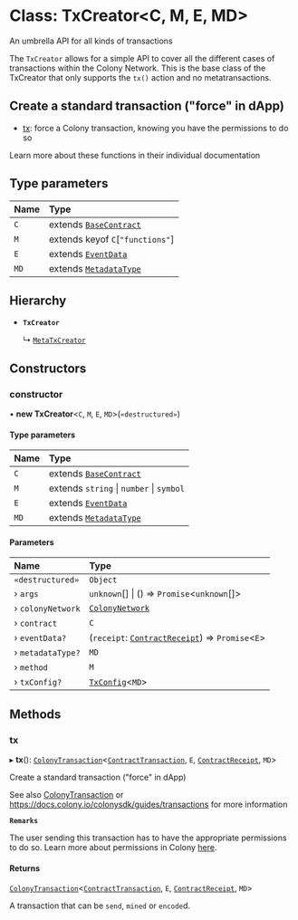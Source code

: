 # Class: TxCreator<C, M, E, MD\>

An umbrella API for all kinds of transactions

The `TxCreator` allows for a simple API to cover all the different cases of transactions within the Colony Network. This is the base class of the TxCreator that only supports the `tx()` action and no metatransactions.

## Create a standard transaction ("force" in dApp)

- [tx](TxCreator.md#tx): force a Colony transaction, knowing you have the permissions to do so

Learn more about these functions in their individual documentation

## Type parameters

| Name | Type |
| :------ | :------ |
| `C` | extends [`BaseContract`](../interfaces/BaseContract.md) |
| `M` | extends keyof `C`[``"functions"``] |
| `E` | extends [`EventData`](../interfaces/EventData.md) |
| `MD` | extends [`MetadataType`](../enums/MetadataType.md) |

## Hierarchy

- **`TxCreator`**

  ↳ [`MetaTxCreator`](MetaTxCreator.md)

## Constructors

### constructor

• **new TxCreator**<`C`, `M`, `E`, `MD`\>(`«destructured»`)

#### Type parameters

| Name | Type |
| :------ | :------ |
| `C` | extends [`BaseContract`](../interfaces/BaseContract.md) |
| `M` | extends `string` \| `number` \| `symbol` |
| `E` | extends [`EventData`](../interfaces/EventData.md) |
| `MD` | extends [`MetadataType`](../enums/MetadataType.md) |

#### Parameters

| Name | Type |
| :------ | :------ |
| `«destructured»` | `Object` |
| › `args` | `unknown`[] \| () => `Promise`<`unknown`[]\> |
| › `colonyNetwork` | [`ColonyNetwork`](ColonyNetwork.md) |
| › `contract` | `C` |
| › `eventData?` | (`receipt`: [`ContractReceipt`](../interfaces/ContractReceipt.md)) => `Promise`<`E`\> |
| › `metadataType?` | `MD` |
| › `method` | `M` |
| › `txConfig?` | [`TxConfig`](../interfaces/TxConfig.md)<`MD`\> |

## Methods

### tx

▸ **tx**(): [`ColonyTransaction`](../interfaces/ColonyTransaction.md)<[`ContractTransaction`](../interfaces/ContractTransaction.md), `E`, [`ContractReceipt`](../interfaces/ContractReceipt.md), `MD`\>

Create a standard transaction ("force" in dApp)

See also [ColonyTransaction](../interfaces/ColonyTransaction.md) or https://docs.colony.io/colonysdk/guides/transactions for more information

**`Remarks`**

The user sending this transaction has to have the appropriate permissions to do so. Learn more about permissions in Colony [here](/develop/dev-learning/permissions).

#### Returns

[`ColonyTransaction`](../interfaces/ColonyTransaction.md)<[`ContractTransaction`](../interfaces/ContractTransaction.md), `E`, [`ContractReceipt`](../interfaces/ContractReceipt.md), `MD`\>

A transaction that can be `send`, `mined` or `encode`d.

